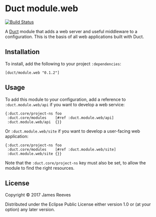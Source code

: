 # Duct module.web

[![Build Status](https://travis-ci.org/duct-framework/module.web.svg?branch=master)](https://travis-ci.org/duct-framework/module.web)

A [Duct][] module that adds a web server and useful middleware to a
configuration. This is the basis of all web applications built with
Duct.

[duct]: https://github.com/duct-framework/duct
[logger.timbre]: https://github.com/duct-framework/logger.timbre

## Installation

To install, add the following to your project `:dependencies`:

    [duct/module.web "0.1.2"]

## Usage

To add this module to your configuration, add a reference to
`:duct.module.web/api` if you want to develop a web service:

```edn
{:duct.core/project-ns foo
 :duct.core/modules    [#ref :duct.module.web/api]
 :duct.module.web/api  {}}
```

Or `:duct.module.web/site` if you want to develop a user-facing web
application:

```edn
{:duct.core/project-ns foo
 :duct.core/modules    [#ref :duct.module.web/site]
 :duct.module.web/site {}}
```

Note that the `:duct.core/project-ns` key must also be set, to allow
the module to find the right resources.

## License

Copyright © 2017 James Reeves

Distributed under the Eclipse Public License either version 1.0 or (at
your option) any later version.
